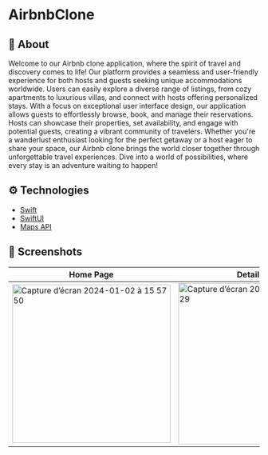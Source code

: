 # AirbnbClone
## :calling: About
Welcome to our Airbnb clone application, where the spirit of travel and discovery comes to life! Our platform provides a seamless and user-friendly experience for both hosts and guests seeking unique accommodations worldwide. Users can easily explore a diverse range of listings, from cozy apartments to luxurious villas, and connect with hosts offering personalized stays. With a focus on exceptional user interface design, our application allows guests to effortlessly browse, book, and manage their reservations. Hosts can showcase their properties, set availability, and engage with potential guests, creating a vibrant community of travelers. Whether you're a wanderlust enthusiast looking for the perfect getaway or a host eager to share your space, our Airbnb clone brings the world closer together through unforgettable travel experiences. Dive into a world of possibilities, where every stay is an adventure waiting to happen!

## :gear: Technologies
- [Swift](https://developer.apple.com/swift/)
- [SwiftUI](https://developer.apple.com/xcode/swiftui/)
- [Maps API](https://developer.apple.com/documentation/mapkit/map)
  
## :camera_flash: Screenshots
| Home Page| Detail Page|
| --- | --- |
|<img width="317" alt="Capture d’écran 2024-01-02 à 15 57 50" src="https://github.com/NisanurKorkmaz/AirbnbClone/assets/80275552/f679fbdf-f40e-4148-8c72-bd1aa7ad3ef7">|<img width="323" alt="Capture d’écran 2024-01-02 à 16 00 29" src="https://github.com/NisanurKorkmaz/AirbnbClone/assets/80275552/a000b020-7ba3-41a0-8e58-8ce0a60a5824">|
